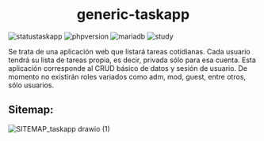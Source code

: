 <center> <h1>generic-taskapp</h1> </center>

![statustaskapp](https://img.shields.io/badge/taskapp-developing-yellow) ![phpversion](https://img.shields.io/badge/PHP-8.1.2-informational) ![mariadb](https://img.shields.io/badge/MySQL-10.4.22-informational) ![study](https://img.shields.io/badge/college%20project-blueviolet)

Se trata de una aplicación web que listará tareas cotidianas. Cada usuario tendrá su lista de tareas propia, es decir, privada sólo para esa cuenta. Esta aplicación corresponde al CRUD básico de datos y sesión de usuario. De momento no existirán roles variados como adm, mod, guest, entre otros, sólo usuarios.


## Sitemap:

![SITEMAP_taskapp drawio (1)](https://user-images.githubusercontent.com/63030605/169191358-960046bf-9ecf-47c7-9eae-ae97b2bd1355.svg)

